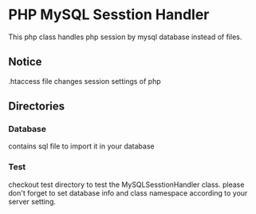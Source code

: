 # PHP MySQL Sesstion Handler
This php class handles php session by mysql database instead of files.

## Notice
.htaccess file changes session settings of php

## Directories
### Database
contains sql file to import it in your database
### Test
checkout test directory to test the MySQLSesstionHandler class. please don't forget to set database info and class namespace according to your server setting.



